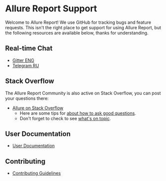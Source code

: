 Allure Report Support
===================

Welcome to Allure Report! We use GitHub for tracking bugs and feature requests. 
This isn't the right place to get support for using Allure Report, 
but the following resources are available below, thanks for understanding.

## Real-time Chat

* [Gitter ENG](https://gitter.im/allure-framework/allure-core)
* [Telegram RU](https://t.me/allure_ru)

## Stack Overflow

The Allure Report Community is also active on Stack Overflow, you can post your questions there:

* [Allure on Stack Overflow](https://stackoverflow.com/questions/tagged/allure)
    * Here are some tips for [about how to ask good questions](http://stackoverflow.com/help/how-to-ask).
    * Don't forget to check to see [what's on topic](http://stackoverflow.com/help/on-topic).

## User Documentation

* [User Documentation](https://docs.qameta.io/allure-report/)

## Contributing

* [Contributing Guidelines](https://github.com/allure-framework/allure2/blob/master/.github/CONTRIBUTING.md)
